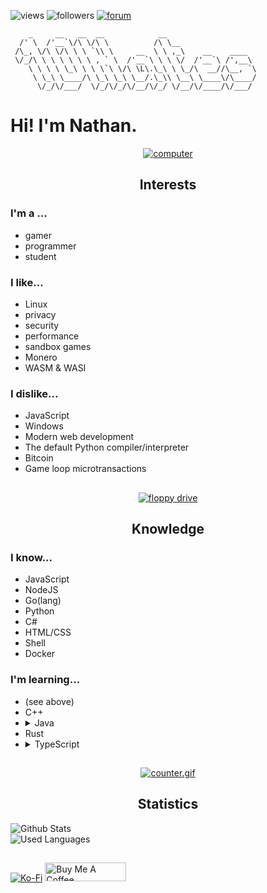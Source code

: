 ![views](https://komarev.com/ghpvc/?username=10Nates&style=flat-square)
![followers](https://custom-icon-badges.demolab.com/github/followers/10nates?logo=person-add&style=flat-square)
[![forum](https://custom-icon-badges.demolab.com/badge/-Discussions-/?logo=megaphone&style=flat-square&color=grey)](https://github.com/10Nates/10Nates/discussions)

```fix
    _     __   __  __            __                     
  /' \  /'__`\/\ \/\ \          /\ \__                  
 /\_, \/\ \/\ \ \ `\\ \     __  \ \ ,_\    __    ____   
 \/_/\ \ \ \ \ \ \ , ` \  /'__`\ \ \ \/  /'__`\ /',__\  
    \ \ \ \ \_\ \ \ \`\ \/\ \L\.\_\ \ \_/\  __//\__, `\ 
     \ \_\ \____/\ \_\ \_\ \__/.\_\\ \__\ \____\/\____/ 
      \/_/\/___/  \/_/\/_/\/__/\/_/ \/__/\/____/\/___/  
```
# Hi! I'm Nathan.

<div align="center">
  
  [![computer](https://logmyip.com/src/unlog/computer.webp)](https://www.wonder-tonic.com/geocitiesizer/)
  ## Interests
  
</div>

### I'm a ...
- gamer 
- programmer
- student

### I like...
- Linux 
- privacy
- security
- performance
- sandbox games
- Monero
- WASM & WASI

### I dislike...
- JavaScript
- Windows
- Modern web development
- The default Python compiler/interpreter
- Bitcoin
- Game loop microtransactions

<div align="center">
  
  ## 
  [![floppy drive](https://logmyip.com/src/unlog/floppy.webp)](https://www.wonder-tonic.com/geocitiesizer/)
  ## Knowledge
  
</div>

### I know...
- JavaScript
- NodeJS
- Go(lang)
- Python 
- C#
- HTML/CSS
- Shell
- Docker

### I'm learning...
- (see above)
- C++
- <details><summary>Java</summary>I must address a matter of utmost importance regarding the ongoing discourse between Java and JavaScript within the illustrious realm of digital programming. Permit me to elucidate upon this subject: Java, with its distinguished "write once, run anywhere" principle, presents itself as an eminent platform-agnostic solution. Conversely, JavaScript emerges within the browser environment, proficiently executing intricate front-end maneuvers. 🌐🎩 Java, the bastion of structured programming, emphasizes the merits of object-oriented design through its implementation of classes and inheritance. In contrast, JavaScript asserts its distinctiveness by employing prototypes and a peculiar coercion mechanism to circumvent the traditional class-based paradigm. The juxtaposition is evident, akin to Java's measured consumption of espresso, fostering a staid environment in server rooms, juxtaposed against JavaScript's exuberant engagement with the Document Object Model (DOM), analogous to an effervescent marsupial. ☕🦘 The nomenclature, as a point of contention, warrants thorough examination. The selection of nomenclature is indeed dubious, for the semblance between the names Java and JavaScript is akin to that of separated fraternal twins. It is as though a capricious jest has been played upon the discerning programmer, thereby instigating inadvertent 'for' loop analogies between the two languages. A vexing asynchrony ensues. 🧐⚙️ Java's unwavering commitment to strict typing cultivates an environment of meticulous precision, ensuring crystal-clear comprehension before the hallowed moment of program execution. Contrastingly, JavaScript's dynamic typing manifests an intriguing penchant for flexibility, valiantly deciphering types at runtime. This dissonance on the typological spectrum propagates an ambience of uncertainty within the coding arena. 🧮💡 However, it behooves one to not merely apprehend, but to embrace the fascinating reality that despite their inherent incongruities, both languages possess their own unique idiosyncrasies and contribute substantively to the dynamic digital landscape. Whether one is diligently punctuating statements in Java or orchestrating intricate syntax in JavaScript, it is paramount to recognize the shared lineage that unites these intricate linguistic systems. In light of this, the mastery over the delightful caprices of these languages shall undoubtedly equip programmers to navigate the myriad intricacies of the broader technological milieu with remarkable dexterity, finesse, and aplomb. 🚀🔍🎨</details>
- Rust
- <details><summary>TypeScript</summary>Is it just JavaScript with types? Yes. In that regard I know TS quite well... but the typing system is so convoluted and unrelated to actual types that it is in that regard entirely unique. That is what I still have to learn.</details>

<div align="center">
  
  ## 
  [![counter.gif](https://www.wonder-tonic.com/geocitiesizer/images/counter.gif)](https://www.wonder-tonic.com/geocitiesizer/)
  ## Statistics

</div>

![Github Stats](https://github-readme-stats-git-masterrstaa-rickstaa.vercel.app/api?username=10Nates&theme=transparent)
<br>
![Used Languages](https://github-readme-stats-git-masterrstaa-rickstaa.vercel.app/api/top-langs/?username=10Nates&layout=compact&theme=transparent)

## 

[![Ko-Fi](https://ko-fi.com/img/githubbutton_sm.svg)](https://ko-fi.com/U7U557XAG)
<a href="https://www.buymeacoffee.com/natehedge" target="_blank"><img src="https://cdn.buymeacoffee.com/buttons/default-orange.png" alt="Buy Me A Coffee" height="30" width="130"></a>
